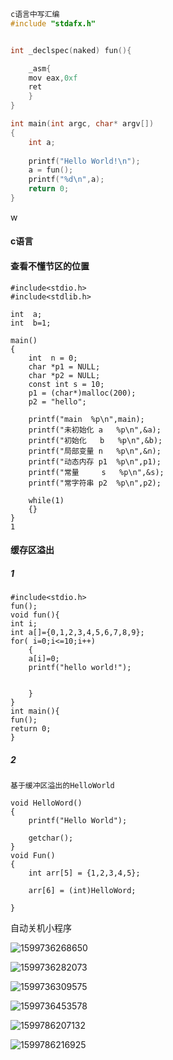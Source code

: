 ```cpp
c语言中写汇编
#include "stdafx.h"


int _declspec(naked) fun(){

	_asm{
	mov eax,0xf
	ret
	}
}

int main(int argc, char* argv[])
{
	int a;
	
	printf("Hello World!\n");	
	a = fun();
	printf("%d\n",a);
	return 0;
}


```

w

#### c语言



#### 查看不懂节区的位置

```
#include<stdio.h>
#include<stdlib.h>
 
int  a;
int  b=1;
 
main()
{
    int  n = 0;
    char *p1 = NULL;
    char *p2 = NULL;
    const int s = 10;
    p1 = (char*)malloc(200);
    p2 = "hello";
 
    printf("main  %p\n",main);
    printf("未初始化 a   %p\n",&a);
    printf("初始化   b   %p\n",&b);
    printf("局部变量 n   %p\n",&n);
    printf("动态内存 p1  %p\n",p1);
    printf("常量     s   %p\n",&s);
    printf("常字符串 p2  %p\n",p2);
 
    while(1)
    {}
}
1
```

#### 缓存区溢出

##### 1

```
#include<stdio.h>
fun();
void fun(){
int i;
int a[]={0,1,2,3,4,5,6,7,8,9};
for( i=0;i<=10;i++)
	{
	a[i]=0;
	printf("hello world!");


	}
}
int main(){
fun();
return 0;
}
```

##### 2

```
基于缓冲区溢出的HelloWorld
			
void HelloWord()		
{			
	printf("Hello World");
			
	getchar();	
}			
void Fun()		
{			
	int arr[5] = {1,2,3,4,5};
			
	arr[6] = (int)HelloWord;
			
}			
```










自动关机小程序

![1599736268650](../img/1599736268650.png)

![1599736282073](../img/1599736282073.png)

![1599736309575](../img/1599736309575.png)

![1599736453578](../img/1599736453578.png)















![1599786207132](../img/1599786207132.png)





![1599786216925](../img/1599786216925.png)

